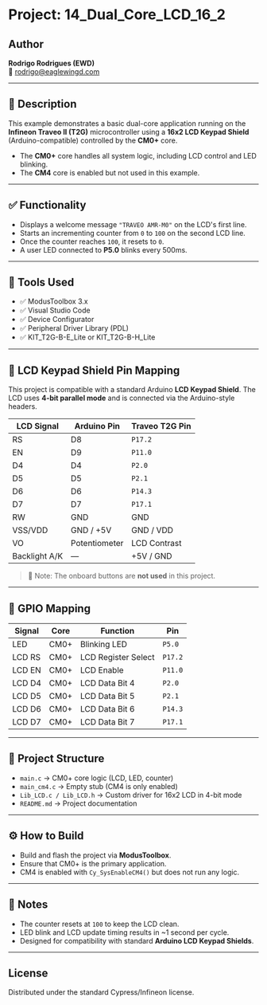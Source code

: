 # Project: 14_Dual_Core_LCD_16_2

## Author
**Rodrigo Rodrigues (EWD)**  
📧 rodrigo@eaglewingd.com

---

## 🧠 Description

This example demonstrates a basic dual-core application running on the **Infineon Traveo II (T2G)** microcontroller using a **16x2 LCD Keypad Shield** (Arduino-compatible) controlled by the **CM0+** core.

- The **CM0+** core handles all system logic, including LCD control and LED blinking.
- The **CM4** core is enabled but not used in this example.

---

## ✅ Functionality

- Displays a welcome message `"TRAVEO AMR-M0"` on the LCD's first line.
- Starts an incrementing counter from `0` to `100` on the second LCD line.
- Once the counter reaches `100`, it resets to `0`.
- A user LED connected to **P5.0** blinks every 500ms.

---

## 🧰 Tools Used

- ✅ ModusToolbox 3.x  
- ✅ Visual Studio Code  
- ✅ Device Configurator  
- ✅ Peripheral Driver Library (PDL)  
- ✅ KIT_T2G-B-E_Lite or KIT_T2G-B-H_Lite

---

## 🔌 LCD Keypad Shield Pin Mapping

This project is compatible with a standard Arduino **LCD Keypad Shield**. The LCD uses **4-bit parallel mode** and is connected via the Arduino-style headers.

| LCD Signal | Arduino Pin | Traveo T2G Pin |
|------------|--------------|----------------|
| RS         | D8           | `P17.2`        |
| EN         | D9           | `P11.0`        |
| D4         | D4           | `P2.0`         |
| D5         | D5           | `P2.1`         |
| D6         | D6           | `P14.3`        |
| D7         | D7           | `P17.1`        |
| RW         | GND          | GND            |
| VSS/VDD    | GND / +5V    | GND / VDD      |
| VO         | Potentiometer | LCD Contrast |
| Backlight A/K | —         | +5V / GND      |

> 🛑 Note: The onboard buttons are **not used** in this project.

---

## 🧩 GPIO Mapping

| Signal       | Core  | Function             | Pin     |
|--------------|-------|----------------------|----------|
| LED          | CM0+  | Blinking LED         | `P5.0`   |
| LCD RS       | CM0+  | LCD Register Select  | `P17.2`  |
| LCD EN       | CM0+  | LCD Enable           | `P11.0`  |
| LCD D4       | CM0+  | LCD Data Bit 4       | `P2.0`   |
| LCD D5       | CM0+  | LCD Data Bit 5       | `P2.1`   |
| LCD D6       | CM0+  | LCD Data Bit 6       | `P14.3`  |
| LCD D7       | CM0+  | LCD Data Bit 7       | `P17.1`  |

---

## 📁 Project Structure

- `main.c` → CM0+ core logic (LCD, LED, counter)
- `main_cm4.c` → Empty stub (CM4 is only enabled)
- `Lib_LCD.c / Lib_LCD.h` → Custom driver for 16x2 LCD in 4-bit mode
- `README.md` → Project documentation

---

## ⚙️ How to Build

- Build and flash the project via **ModusToolbox**.
- Ensure that CM0+ is the primary application.
- CM4 is enabled with `Cy_SysEnableCM4()` but does not run any logic.

---

## 🔎 Notes

- The counter resets at `100` to keep the LCD clean.
- LED blink and LCD update timing results in ~1 second per cycle.
- Designed for compatibility with standard **Arduino LCD Keypad Shields**.

---

## License

Distributed under the standard Cypress/Infineon license.
